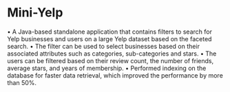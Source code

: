 # Mini-Yelp
•	A Java-based standalone application that contains filters to search for Yelp businesses and users on a large Yelp dataset based on the faceted search.
•	The filter can be used to select businesses based on their associated attributes such as categories, sub-categories and stars. 
•	The users can be filtered based on their review count, the number of friends, average stars, and years of membership.
•	Performed indexing on the database for faster data retrieval, which improved the performance by more than 50%.


